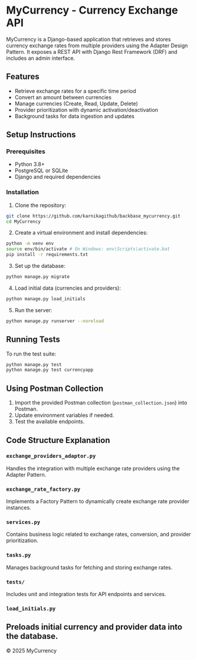 # MyCurrency - Currency Exchange API

MyCurrency is a Django-based application that retrieves and stores currency exchange rates
from multiple providers using the Adapter Design Pattern. It exposes a REST API with Django
Rest Framework (DRF) and includes an admin interface.


## Features
- Retrieve exchange rates for a specific time period
- Convert an amount between currencies
- Manage currencies (Create, Read, Update, Delete)
- Provider prioritization with dynamic activation/deactivation
- Background tasks for data ingestion and updates


## Setup Instructions
### Prerequisites
- Python 3.8+
- PostgreSQL or SQLite
- Django and required dependencies


### Installation
1. Clone the repository:
```sh
git clone https://github.com/karnikagithub/backbase_mycurrency.git
cd MyCurrency
```
2. Create a virtual environment and install dependencies:
```sh
python -m venv env
source env/bin/activate # On Windows: env\Scripts\activate.bat
pip install -r requirements.txt
```
3. Set up the database:
```sh
python manage.py migrate
```
4. Load initial data (currencies and providers):
```sh
python manage.py load_initials
```
5. Run the server:
```sh
python manage.py runserver --noreload
```
## Running Tests
To run the test suite:
```sh
python manage.py test
python manage.py test currencyapp
```

## Using Postman Collection
1. Import the provided Postman collection (`postman_collection.json`) into Postman.
2. Update environment variables if needed.
3. Test the available endpoints.


## Code Structure Explanation
### `exchange_providers_adaptor.py`
Handles the integration with multiple exchange rate providers using the Adapter Pattern.
### `exchange_rate_factory.py`
Implements a Factory Pattern to dynamically create exchange rate provider instances.
### `services.py`
Contains business logic related to exchange rates, conversion, and provider prioritization.
### `tasks.py`
Manages background tasks for fetching and storing exchange rates.
### `tests/`
Includes unit and integration tests for API endpoints and services.
### `load_initials.py`
Preloads initial currency and provider data into the database.
---
© 2025 MyCurrency
